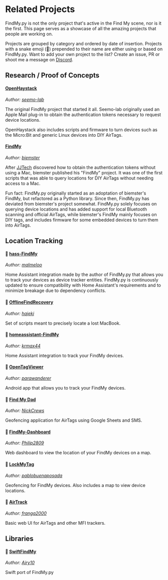 # Related Projects

FindMy.py is not the only project that's active in the Find My scene, nor is it the first.
This page serves as a showcase of all the amazing projects that people are working on.

Projects are grouped by category and ordered by date of insertion.
Projects with a snake emoji (🐍) prepended to their name are either using or based on FindMy.py.
Want to add your own project to the list?
Create an issue, PR or shoot me a message on [Discord](https://discord.gg/EF6UCG2TF6).

## Research / Proof of Concepts

#### [OpenHaystack](https://github.com/seemoo-lab/openhaystack/)

_Author: [seemo-lab](https://github.com/seemo-lab)_

The original FindMy project that started it all. Seemo-lab originally used an Apple Mail plug-in to
obtain the authentication tokens necessary to request device locations.

OpenHaystack also includes scripts and firmware to turn devices such as the Micro:Bit and
generic Linux devices into DIY AirTags.

#### [FindMy](https://github.com/beimster/FindMy/)

_Author: [biemster](https://github.com/biemster)_

After [JJTech](https://github.com/JJTech0130/) discovered how to obtain the authentication tokens
without using a Mac, biemster published his "FindMy" project. It was one of the first scripts that was
able to query locations for DIY AirTags without needing access to a Mac.

Fun fact: FindMy.py originally started as an adoptation of biemster's FindMy, but refactored as a Python library.
Since then, FindMy.py has deviated from biemster's project somewhat. FindMy.py solely focuses on querying device locations
and has added support for local Bluetooth scanning and official AirTags, while biemster's FindMy mainly focuses on
DIY tags, and includes firmware for some embedded devices to turn them into AirTags.

## Location Tracking

#### 🐍 [hass-FindMy](https://github.com/malmeloo/hass-FindMy)

_Author: [malmeloo](https://github.com/malmeloo/)_

Home Assistant integration made by the author of FindMy.py that allows you to track your devices as device tracker entities.
FindMy.py is continuously updated to ensure compatibility with Home Assistant's requirements and to minimize breakage
due to dependency conflicts.

#### 🐍 [OfflineFindRecovery](https://github.com/hajekj/OfflineFindRecovery)

_Author: [hajekj](https://github.com/hajekj/)_

Set of scripts meant to precisely locate a lost MacBook.

#### 🐍 [homeassistant-FindMy](https://github.com/krmax44/homeassistant-findmy)

_Author: [krmax44](https://github.com/krmax44/)_

Home Assistant integration to track your FindMy devices.

#### 🐍 [OpenTagViewer](https://github.com/parawanderer/OpenTagViewer)

_Author: [parawanderer](https://github.com/parawanderer/)_

Android app that allows you to track your FindMy devices.

#### 🐍 [Find My Dad](https://github.com/NickCrews/findmydad)

_Author: [NickCrews](https://github.com/NickCrews/)_

Geofencing application for AirTags using Google Sheets and SMS.

#### 🐍 [FindMy-Dashboard](https://github.com/Philip2809/FindMy-Dashboard)

_Author: [Philip2809](https://github.com/Philip2809/)_

Web dashboard to view the location of your FindMy devices on a map.

#### 🐍 [LockMyTag](https://github.com/pablobuenaposada/LockMyTag)

_Author: [pablobuenaposada](https://github.com/pablobuenaposada/)_

Geofencing for FindMy devices. Also includes a map to view device locations.

#### 🐍 [AirTrack](https://gitlab.com/franga2000/airtrack)

_Author: [franga2000](https://github.com/pablobuenaposada/)_

Basic web UI for AirTags and other MFI trackers. 

## Libraries

#### 🐍 [SwiftFindMy](https://github.com/airy10/SwiftFindMy)

_Author: [Airy10](https://github.com/airy10/)_

Swift port of FindMy.py
